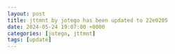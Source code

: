 ```yaml
---
layout: post
title: jttmnt by jotego has been updated to 22e0205
date: 2024-05-24 19:07:00 +0000
categories: [jotego, jttmnt]
tags: [update]
---
```


